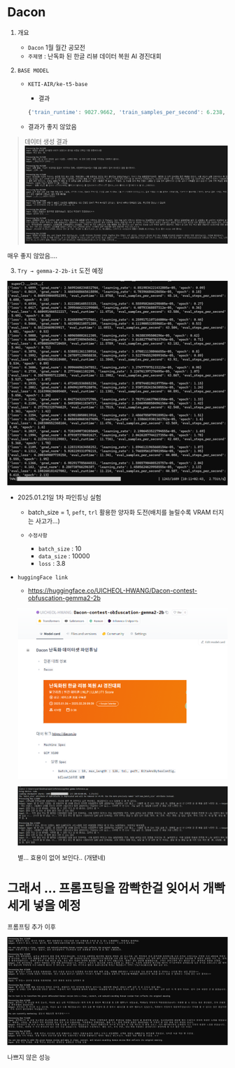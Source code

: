 # Dacon

1. 개요 
    - `Dacon` 1월 월간 공모전 
    - `주제명` : 난독화 된 한글 리뷰 데이터 복원 AI 경진대회 

2. `BASE MODEL` 
    - `KETI-AIR/ke-t5-base`

        - 결과 
        ```javascript 
        {'train_runtime': 9027.9662, 'train_samples_per_second': 6.238, 'train_steps_per_second': 0.26, 'train_loss': 46.53049561718125, 'epoch': 4.99}
        ```
    
    - 결과가 좋지 않았음 

> 데이터 생성 결과 
![alt text](./image/image.png)

매우 좋지 않았음....

3. `Try → gemma-2-2b-it` 도전 예정 

![alt text](./image/gemma.png)

- 2025.01.21일 1차 파인튜닝 실험 
    - batch_size = 1, `peft`, `trl` 활용한 양자화 도전(배치를 늘릴수록 VRAM 터지는 사고가...)
    
    - `수정사항` 
        - `batch_size` : 10 
        - `data_size`  : 10000
        - `loss` : 3.8 
    
- `huggingFace link` 
    - https://huggingface.co/UICHEOL-HWANG/Dacon-contest-obfuscation-gemma2-2b

    ![alt text](./image/hug.png)

    ![alt text](./image/ㅜㅜ.png)

    별... 효용이 없어 보인다.. (개됐네)


# 그래서 ... 프롬프팅을 깜빡한걸 잊어서 개빡세게 넣을 예정 

프롬프팅 추가 이후 

![alt text](image.png)

나쁘지 않은 성능 